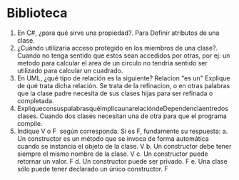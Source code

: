 # Biblioteca
1. En C#, ¿para qué sirve una propiedad?.
Para Definir atributos de una clase.
2. ¿Cuándo utilizaría acceso protegido en los miembros de una clase?.
Cuando no tenga sentido que estos sean accedidos por otras, por ej: un metodo para calcular el area de un circulo no tendria sentido ser utilizado para calcular un cuadrado.
3. En UML, ¿qué tipo de relación es la siguiente?
Relacion "es un"
Explique de qué trata dicha relación.
Se trata de la refinacion, o en otras palabras que la clase padre necesita de sus clases hijas para ser refinada o completada.
4. Expliqueconsuspalabrasquéimplicaunarelaciónde​Dependencia​entredos clases.
Cuando dos clases necesitan una de otra para que el programa compile.
5. Indique ​V​ o F​ ​ según corresponda. Si es ​F,​ fundamente su respuesta:
a. Un constructor es un método que se invoca de forma automática 
cuando se instancia el objeto de la clase. V
b. Un constructor debe tener siempre el mismo nombre de la clase. V
c. Un constructor puede retornar un valor. F
d. Un constructor puede ser privado. F
e. Una clase sólo puede tener declarado un único constructor. F
